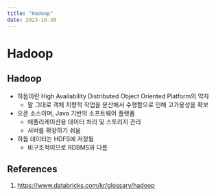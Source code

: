 ```yaml
---
title: "Hadoop"
date: 2023-10-30
---
```


# Hadoop

## Hadoop

- 하둡이란 High Availability Distributed Object Oriented Platform의 약자
  - 말 그대로 객체 지향적 작업을 분산해서 수행함으로 인해 고가용성을 확보
- 오픈 소스이며, Java 기반의 소프트웨어 플랫폼
  - 애플리케이션용 데이터 처리 및 스토리지 관리
  - 서버를 확장하기 쉬움
- 하둡 데이터는 HDFS에 저장됨
  - 비구조적이므로 RDBMS와 다름

## References

1. https://www.databricks.com/kr/glossary/hadoop
